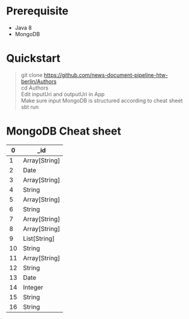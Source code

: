# Prerequisite
+ Java 8
+ MongoDB

# Quickstart

> git clone https://github.com/news-document-pipeline-htw-berlin/Authors \
> cd Authors\
> Edit inputUri and outputUri in App\
> Make sure input MongoDB is structured according to cheat sheet \
> sbt run

# MongoDB Cheat sheet

| 0    |    _id  |
| ---- | ---- |
| 1    |  Array[String]    |
| 2    |  Date    |
| 3    |  Array[String]   |
| 4    |  String    |
| 5    |  Array[String]    |
| 6    |  String    |
| 7    |  Array[String]    |
| 8    |  Array[String]    |
| 9    |  List[String]    |
| 10   |  String    |
| 11   |  Array[String]    |
| 12   |  String    |
| 13   |  Date    |
| 14   |  Integer    |
| 15   |  String    |
| 16   |  String    |
